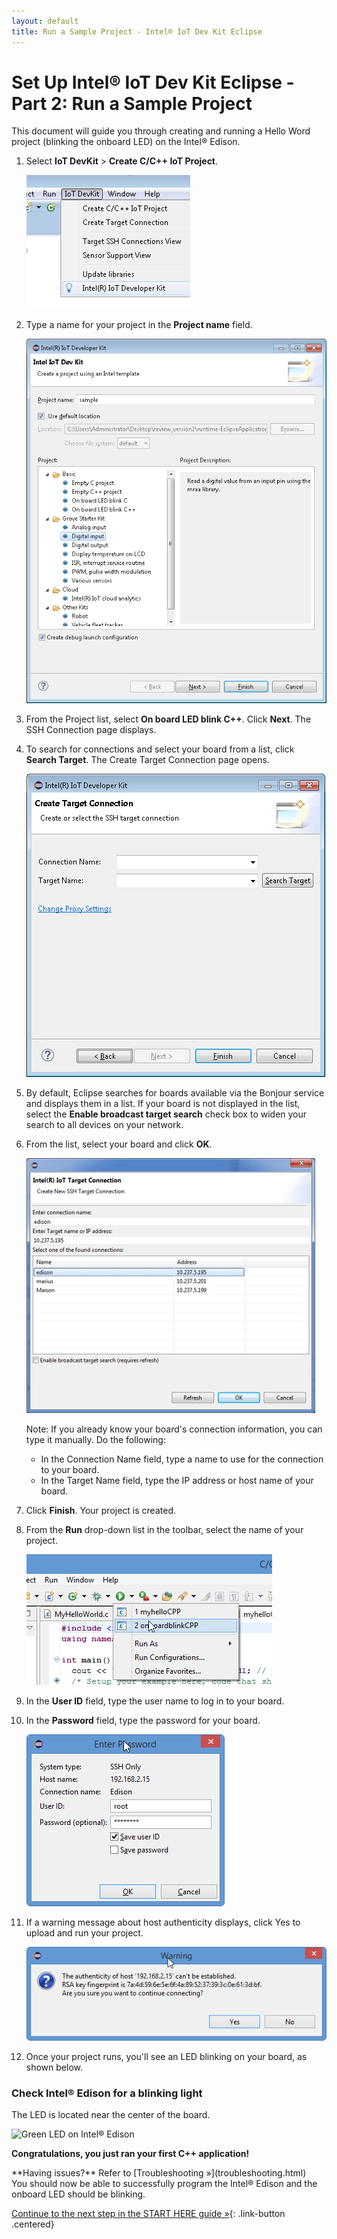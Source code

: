 ```yaml
---
layout: default
title: Run a Sample Project - Intel® IoT Dev Kit Eclipse
---
```


# Set Up Intel® IoT Dev Kit Eclipse - Part 2: Run a Sample Project

This document will guide you through creating and running a Hello Word project (blinking the onboard LED) on the Intel® Edison.


1. Select **IoT DevKit** > **Create C/C++ IoT Project**.

   ![Create IoT Project](images/create-project-eclipse.png)

2. Type a name for your project in the **Project name** field.
   
   ![Name your IoT Project](images/project-name-eclipse.png)

3. From the Project list, select **On board LED blink C++**. Click **Next**. The SSH Connection page displays.
4. To search for connections and select your board from a list, click **Search Target**. The Create Target Connection page opens.
   
   ![Create Target Connection](images/target-connection-eclipse.png)

5. By default, Eclipse searches for boards available via the Bonjour service and displays them in a list. If your board is not displayed in the list, select the **Enable broadcast target search** check box to widen your search to all devices on    your network.
6. From the list, select your board and click **OK**.

   ![Target list](images/target-list-eclipse.png)

   Note: If you already know your board's connection information, you can type it manually. Do the following:
    * In the Connection Name field, type a name to use for the connection to your board.
    * In the Target Name field, type the IP address or host name of your board.

7. Click **Finish**. Your project is created.
8. From the **Run** drop-down list in the toolbar, select the name of your project.

   ![Run the application](images/run-app-eclipse.png)
   
9. In the **User ID** field, type the user name to log in to your board.

10. In the **Password** field, type the password for your board.

    ![Enter the Edison password](images/password-eclipse.png)
   
11. If a warning message about host authenticity displays, click Yes to upload and run your project.

    ![Accept the warning and upload the project](images/ssh-eclipse.png)

12. Once your project runs, you'll see an LED blinking on your board, as shown below.


### Check Intel® Edison for a blinking light
  
The LED is located near the center of the board.

![Green LED on Intel® Edison](../../assembly/arduino_expansion_board/images/on_board_led.png)

**Congratulations, you just ran your first C++ application!**

<div class="callout troubleshooting" markdown="1">
**Having issues?** Refer to [Troubleshooting »](troubleshooting.html)
</div>

<div id="next-steps" class="callout done" markdown="1">
You should now be able to successfully program the Intel® Edison and the onboard LED should be blinking.

[Continue to the next step in the START HERE guide »](../../index.html#done-ide){: .link-button .centered}
</div>

